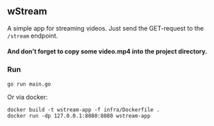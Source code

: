## wStream

A simple app for streaming videos.
Just send the GET-request to the ```/stream``` endpoint.
#### And don't forget to copy some video.mp4 into the project directory.

### Run
```go run main.go```

Or via docker:

```docker build -t wstream-app -f infra/Dockerfile .```<br />
```docker run -dp 127.0.0.1:8080:8080 wstream-app```